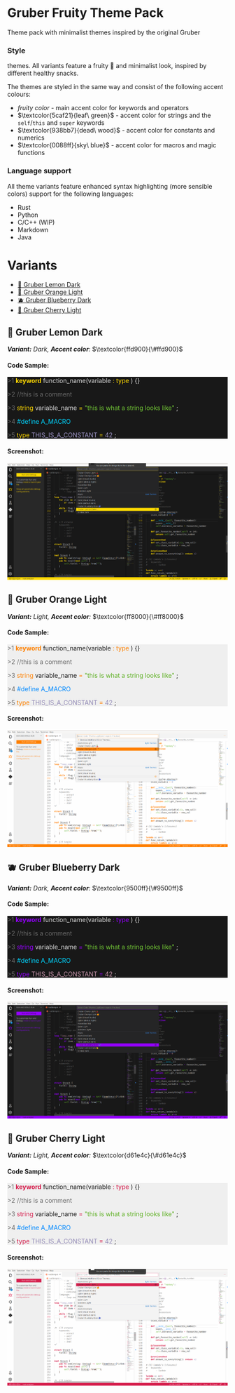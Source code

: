 # **Gruber Fruity Theme Pack**
Theme pack with minimalist themes inspired by the original Gruber

### Style
themes. All variants feature a fruity 🫠 and minimalist look, inspired by different healthy snacks.

The themes are styled in the same way and consist of the following
accent colours:
- $fruity\ color$ - main accent color for keywords and operators
- $\textcolor{5caf21}{leaf\ green}$ - accent color for strings and the `self`/`this` and `super` keywords
- $\textcolor{938bb7}{dead\ wood}$ - accent color for constants and numerics
- $\textcolor{0088ff}{sky\ blue}$ - accent color for macros and magic functions

### Language support
All theme variants feature enhanced syntax highlighting (more sensible colors) support for the following languages:
- Rust
- Python
- C/C++ (WIP)
- Markdown
- Java

# Variants
- [🍋 Gruber Lemon Dark]()
- [🍊 Gruber Orange Light]()
- [🫐 Gruber Blueberry Dark]()
- [🍒 Gruber Cherry Light]()

## **🍋 Gruber Lemon Dark**
_**Variant:** Dark, **Accent color**:_ $\textcolor{ffd900}{\#ffd900}$

#### Code Sample:
<div style="background: #181818">
<span style="color: #6b6b6b;">>1 </span>
<span style="color: #ffd900; font-weight: bold">keyword</span>
<span style="color: #dddddd;">function_name(variable</span>
<span style="color: #ffd900;">: type</span>
<span style="color: #dddddd;">) {}</span>

<span style="color: #6b6b6b;">>2 </span>
<span style="color: #6b6b6b;">//this is a comment</span>

<span style="color: #6b6b6b;">>3 </span>
<span style="color: #ffd900;">string</span>
<span style="color: #dddddd;">variable_name</span>
<span style="color: #ffd900;"> =</span>
<span style="color: #73c936;">"this is what a string looks like"</span>
<span style="color: #dddddd;">;</span>

<span style="color: #6b6b6b;">>4 </span>
<span style="color: #00d5ff;">#define A_MACRO</span>

<span style="color: #6b6b6b;">>5 </span>
<span style="color: #ffd900;">type</span>
<span style="color: #9e95c7;">THIS_IS_A_CONSTANT</span>
<span style="color: #ffd900;"> =</span>
<span style="color: #9e95c7;">42</span>
<span style="color: #dddddd;">;</span>
</div>

#### Screenshot:
![](./screenshots/Lemon%20Dark.png)

## **🍊 Gruber Orange Light**
_**Variant:** Light, **Accent color**:_ $\textcolor{ff8000}{\#ff8000}$
#### Code Sample:
<div style="background: #efefef">
<span style="color: #6b6b6b;">>1 </span>
<span style="color: #ff8000; font-weight: bold">keyword</span>
<span style="color: #181818;">function_name(variable</span>
<span style="color: #ff8000;">: type</span>
<span style="color: #181818;">) {}</span>

<span style="color: #6b6b6b;">>2 </span>
<span style="color: #6b6b6b;">//this is a comment</span>

<span style="color: #6b6b6b;">>3 </span>
<span style="color: #ff8000;">string</span>
<span style="color: #181818;">variable_name</span>
<span style="color: #ff8000;"> =</span>
<span style="color: #5caf21;">"this is what a string looks like"</span>
<span style="color: #181818;">;</span>

<span style="color: #6b6b6b;">>4 </span>
<span style="color: #0088ff;">#define A_MACRO</span>

<span style="color: #6b6b6b;">>5 </span>
<span style="color: #ff8000;">type</span>
<span style="color: #938bb7;">THIS_IS_A_CONSTANT</span>
<span style="color: #ff8000;"> =</span>
<span style="color: #938bb7;">42</span>
<span style="color: #181818;">;</span>
</div>

#### Screenshot:
![](./screenshots/Orange%20Light.png)

## **🫐 Gruber Blueberry Dark**
_**Variant:** Dark, **Accent color**:_ $\textcolor{9500ff}{\#9500ff}$

#### Code Sample:
<div style="background: #181818">
<span style="color: #6b6b6b;">>1 </span>
<span style="color: #9500ff; font-weight: bold">keyword</span>
<span style="color: #dddddd;">function_name(variable</span>
<span style="color: #9500ff;">: type</span>
<span style="color: #dddddd;">) {}</span>

<span style="color: #6b6b6b;">>2 </span>
<span style="color: #6b6b6b;">//this is a comment</span>

<span style="color: #6b6b6b;">>3 </span>
<span style="color: #9500ff;">string</span>
<span style="color: #dddddd;">variable_name</span>
<span style="color: #9500ff;"> =</span>
<span style="color: #73c936;">"this is what a string looks like"</span>
<span style="color: #dddddd;">;</span>

<span style="color: #6b6b6b;">>4 </span>
<span style="color: #00d5ff;">#define A_MACRO</span>

<span style="color: #6b6b6b;">>5 </span>
<span style="color: #9500ff;">type</span>
<span style="color: #c795ab;">THIS_IS_A_CONSTANT</span>
<span style="color: #9500ff;"> =</span>
<span style="color: #c795ab;">42</span>
<span style="color: #dddddd;">;</span>
</div>

#### Screenshot:
![](./screenshots/Blueberry%20dark.png)

## **🍒 Gruber Cherry Light**
_**Variant:** Light, **Accent color**:_ $\textcolor{d61e4c}{\#d61e4c}$

#### Code Sample:
<div style="background: #efefef">
<span style="color: #6b6b6b;">>1 </span>
<span style="color: #d61e4c; font-weight: bold">keyword</span>
<span style="color: #181818;">function_name(variable</span>
<span style="color: #d61e4c;">: type</span>
<span style="color: #181818;">) {}</span>

<span style="color: #6b6b6b;">>2 </span>
<span style="color: #6b6b6b;">//this is a comment</span>

<span style="color: #6b6b6b;">>3 </span>
<span style="color: #d61e4c;">string</span>
<span style="color: #181818;">variable_name</span>
<span style="color: #d61e4c;"> =</span>
<span style="color: #5caf21;">"this is what a string looks like"</span>
<span style="color: #181818;">;</span>

<span style="color: #6b6b6b;">>4 </span>
<span style="color: #0088ff;">#define A_MACRO</span>

<span style="color: #6b6b6b;">>5 </span>
<span style="color: #d61e4c;">type</span>
<span style="color: #938bb7;">THIS_IS_A_CONSTANT</span>
<span style="color: #d61e4c;"> =</span>
<span style="color: #938bb7;">42</span>
<span style="color: #181818;">;</span>
</div>

#### Screenshot:
![](./screenshots/Cherry%20Light.png)
